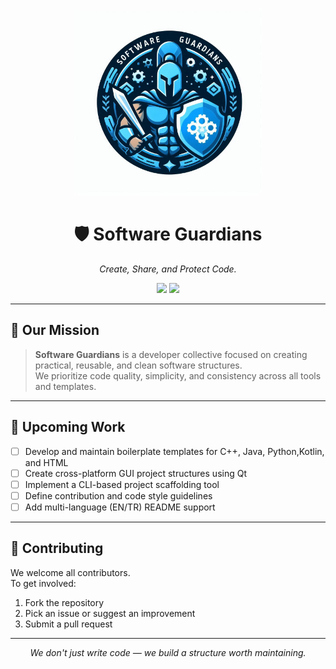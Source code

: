 <p align="center">
  <img src="../software-guardians-banner.jpg" alt="Software Guardians Banner" width="300"/>
</p>

<h1 align="center">🛡️ Software Guardians</h1>
<p align="center"><em>Create, Share, and Protect Code.</em></p>

<p align="center">
  <img src="https://img.shields.io/github/last-commit/Software-Guardians/.github?color=purple&label=Last%20Update&style=for-the-badge"/>
  <img src="https://img.shields.io/github/commit-activity/m/Software-Guardians/.github?color=green&label=Activity&style=for-the-badge"/>
</p>

---

## 🎯 Our Mission

> **Software Guardians** is a developer collective focused on creating practical, reusable, and clean software structures.  
> We prioritize code quality, simplicity, and consistency across all tools and templates.

---

## 🔧 Upcoming Work

- [ ] Develop and maintain boilerplate templates for C++, Java, Python,Kotlin, and HTML
- [ ] Create cross-platform GUI project structures using Qt
- [ ] Implement a CLI-based project scaffolding tool
- [ ] Define contribution and code style guidelines
- [ ] Add multi-language (EN/TR) README support

---

## 🤝 Contributing

We welcome all contributors.  
To get involved:

1. Fork the repository
2. Pick an issue or suggest an improvement
3. Submit a pull request

---


<p align="center"><em>We don't just write code — we build a structure worth maintaining.</em></p>
